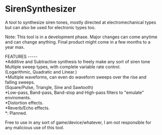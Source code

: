 # SirenSynthesizer
A tool to synthesize siren tones, mostly directed at electromechanical types but can also be used for electronic types too.

Note: This tool is in a development phase. Major changes can come anytime and can change anything. Final product might come in a few months to a year max.

FEATURES -----   
*Additive and Subtractive synthesis to freely make any sort of siren tone   
Multiple sweep types, with complete variable rate control.   
(Logarithmic, Quadratic and Linear.)   
*Multiple waveforms, can even do waveform sweeps over the rise and falling sweeps.   
(Square/Pulse, Triangle, Sine and Sawtooth)   
*Low-pass, Band-pass, Band-stop and High-pass filters to "emulate" enviroments.   
*Distortion effects.   
*Reverb/Echo effects.   
*: Planned.   

Free to use in any sort of game/device/whatever, I am not responsible for any malicious use of this tool.   
